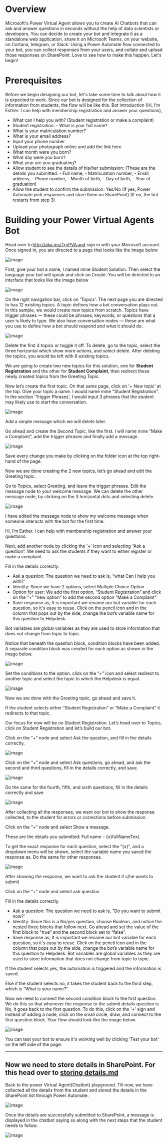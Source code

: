 # Overview 

Microsoft's Power Virtual Agent allows you to create AI Chatbots that can ask and answer questions in seconds without the help of data scientists or developers. You can decide to create your bot and integrate it as a standalone web application, share it on Microsoft Teams, on your website, on Cortana, telegram, or Slack. 
Using a Power Automate flow connected to your bot, you can collect responses from your users, and collate and upload those responses on SharePoint. Love to see how to make this happen. Let's begin! 

# Prerequisites 
Before we begin designing our bot, let's take some time to talk about how it is expected to work. 
Since our bot is designed for the collection of information from students, the flow will be like this. 
Bot introduction (Hi, I’m Esther. I can help with membership registration and answer your questions), 
- What can I help you with? (Student registration or make a complaint) 
- Student registration:   - What is your full name? 
- What is your matriculation number? 
- What is your email address? 
- Input your phone number 
- Upload your photograph online and add the link here 
- What month were you born? 
- What day were you born? 
- What year are you graduating? 
- Allow student to see the details of his/her submission: (These are the details you submitted: - Full name, - Matriculation number, - Email address, - Phone number, - Month of birth, - Day of birth, - Year of graduation) 
- Allow the student to confirm the submission: Yes/No (If yes, Power Automate pick responses and store them on SharePoint) (If no, the bot restarts from step 3) 

# Building your Power Virtual Agents Bot 
Head over to http://aka.ms/TryPVA and sign in with your Microsoft account. Once signed in, you are directed to a page that looks like the image below 

![image](https://github.com/Devbysteph/student_club_solution/assets/74033507/3dcc25a9-6d4a-4937-8565-a4570ed7f9cb)

First, give your bot a name, I named mine Student Solution. Then select the language your bot will speak and click on Create. You will be directed to an interface that looks like the image below 

![image](https://github.com/Devbysteph/student_club_solution/assets/74033507/641e332b-b8ad-4781-b703-0ccb3ba9241d)

On the right navigation bar, click on 'Topics'. The next page you are directed to has 12 existing topics. 
A topic defines how a bot conversation plays out. In this sample, we would create new topics from scratch. Topics have trigger phrases — these could be phrases, keywords, or questions that a user is likely to type. We also have conversation nodes — these are what you use to define how a bot should respond and what it should do. 

![image](https://github.com/Devbysteph/student_club_solution/assets/74033507/b03986d6-b29e-48ad-8a30-dc623902ab41)

Delete the first 4 topics or toggle it off. To delete, go to the topic, select the three horizontal which show more actions, and select delete. After deleting the topics, you would be left with 8 existing topics. 

We are going to create two new topics for this solution, one for **Student Registration** and the other for **Student Complaint**, then redirect these newly created topics from the Greeting Topic. 

Now let’s create the first topic. On that same page, click on '+ New topic' at the top. Give your topic a name. I would name mine "Student Registration". 
In the section 'Trigger Phrases', I would input 3 phrases that the student may likely use to start the conversation. 

![image](https://github.com/Devbysteph/student_club_solution/assets/74033507/673b06ce-416e-491c-aa45-e516347681ed)

Add a simple message which we will delete later. 

Go ahead and create the Second Topic, like the first. I will name mine “Make a Complaint”, add the trigger phrases and finally add a message. 

![image](https://github.com/Devbysteph/student_club_solution/assets/74033507/4c58ce92-fc14-4880-aa36-2f51ab038bdc)

Save every change you make by clicking on the folder icon at the top right-hand of the page. 

Now we are done creating the 2 new topics, let’s go ahead and edit the Greeting topic. 

Go to Topics, select Greeting, and leave the trigger phrases. Edit the message node to your welcome message. We can delete the other message node, by clicking on the 3 horizontal dots and selecting delete. 

![image](https://github.com/Devbysteph/student_club_solution/assets/74033507/bc8e7831-d192-41fc-af00-4f7e97f64541)

I have edited the message node to show my welcome message when someone interacts with the bot for the first time. 

Hi, I’m Esther. I can help with membership registration and answer your questions. 

Next, add another node by clicking the '+' icon and selecting “Ask a question”. We need to ask the students if they want to either register or make a complaint. 

Fill in the details correctly. 

-	Ask a question: The question we need to ask is, “what Can I help you with?’ 
-	Identity: Since we have 2 options, select Multiple Choice Option 
-	Option for user: We add the first option, “Student Registration” and click on the “+” “new option” to add the second option “Make a Complaint” 
-	Save response as;  It is important we rename our bot variable for each question, so it's easy to reuse. Click on the pencil icon and in the column that pops out by the side, change the bot’s variable name for this question to Helpdesk.

Bot variables are global variables as they are used to store information that does not change from topic to topic. 

Notice that beneath the question block, condition blocks have been added. A separate condition block was created for each option as shown in the image below. 

![image](https://github.com/Devbysteph/student_club_solution/assets/74033507/fc4039f2-30db-45e5-a42d-ab7adb5c4b46)

Set the conditions to the option. click on the “+” icon and select redirect to another topic and select the topic to which the Helpdesk is equal. 
 
![image](https://github.com/Devbysteph/student_club_solution/assets/74033507/6126abec-a57f-4c34-aa95-b3e95633c06e)

Now we are done with the Greeting topic, go ahead and save it. 

If the student selects either “Student Registration” or “Make a Complaint” it redirects to that topic. 

Our focus for now will be on Student Registration. Let’s head over to Topics, click on Student Registration and let’s build our bot.

Click on the “+” node and select Ask the question, and fill in the details correctly. 

![image](https://github.com/Devbysteph/student_club_solution/assets/74033507/a450b34e-999b-49f3-9622-c0b8b22fbd49)

Click on the “+” node and select Ask questions, go ahead, and ask the second and third questions, fill in the details correctly, and save.

![image](https://github.com/Devbysteph/student_club_solution/assets/74033507/7d6333ad-204b-47d4-9ea4-3540787862af)

Do the same for the fourth, fifth, and sixth questions, fill in the details correctly and save 
 
![image](https://github.com/Devbysteph/student_club_solution/assets/74033507/bc3f6603-7095-4b92-a0d5-c6066a19f564)

 
After collecting all the responses, we want our bot to show the response collected, to the student for errors or corrections before submission.  

Click on the “+” node and select Show a message.  

These are the details you submitted: Full name – {x}fullNameText. 

To get the exact response for each question, select the “{x}”, and a dropdown menu will be shown, select the variable name you saved the response as. Do the same for other responses. 
 
 ![image](https://github.com/Devbysteph/student_club_solution/assets/74033507/74a125c6-458f-4c11-b366-e66e38abd56f)

 After showing the response, we want to ask the student if s/he wants to submit 

Click on the “+” node and select ask question 

Fill in the details correctly. 
-	Ask a question: The question we need to ask is, “Do you want to submit now?’ 
-	Identity: Since this is a No/yes question, choose Boolean, and notice the nested three blocks that follow next. Go ahead and set the value of the first block to “true” and the second block set to “false”. 
-	Save response as;  It is important we rename our bot variable for each question, so it's easy to reuse. Click on the pencil icon and in the column that pops out by the side, change the bot’s variable name for this question to Helpdesk. Bot variables are global variables as they are used to store information that does not change from topic to topic. 
 
If the student selects yes, the automation is triggered and the information is saved. 

Else if the student selects no, it takes the student back to the third step, which is “What is your name?”. 

Now we need to connect the second condition block to the first question. We do this so that whenever the response to the submit details question is No, it goes back to the first question. To do this, click on the '+' sign and instead of adding a node, click on the small circle, draw, and connect to the first question block. Your flow should look like the image below. 

![image](https://github.com/Devbysteph/student_club_solution/assets/74033507/9ff0b45a-9e59-408d-a9ea-4f703c0051b3)


You can test your bot to ensure it's working well by clicking 'Test your bot' on the left side of the page.

----------------------------------------------------------------------------
Now we need to store details in SharePoint. For this head over to [storing details.md](https://github.com/Devbysteph/student_club_solution/blob/1bee5c728ea8221daa90e0788f0831f6cec2566c/Storing%20the%20Collected%20Students'%20Personal%20Details%20with%20Sharepoint/storing%20details.md)
----------------------------------------------------------------------------
 
Back to the power Virtual Agent(Chatbot) playground. Till now, we have collected all the details from the student and stored the details in the SharePoint list through Power Automate.

![image](https://github.com/Devbysteph/student_club_solution/assets/74033507/07b72a22-aa87-4498-aa77-0e458a9da57c)

Once the details are successfully submitted to SharePoint, a message is displayed in the chatbot saying so along with the next steps that the student needs to follow. 
 
![image](https://github.com/Devbysteph/student_club_solution/assets/74033507/250ff663-4e36-45bb-897e-d808099dc082)










